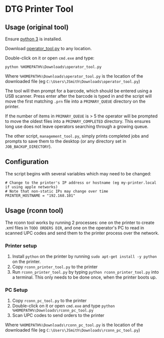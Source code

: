 
# DTG Printer Tool

## Usage (original tool)

Ensure [python 3](https://wiki.python.org/moin/BeginnersGuide/Download) is installed.

Download [operator_tool.py](operator_tool.py) to any location.

Double-click on it or open `cmd.exe` and type:

```
python %HOMEPATH%\Downloads\operator_tool.py
```

Where `%HOMEPATH%\Downloads\operator_tool.py` is the location of the downloaded file (eg `C:\Users\JSmith\Downloads\operator_tool.py`)

The tool will then prompt for a barcode, which should be entered using a USB scanner.
Press enter after the barcode is typed in and the script will move the first matching `.prn` file into a `PRIMARY_QUEUE` directory on the printer.

If the number of items in `PRIMARY_QUEUE` is > 5 the operator will be prompted to move the oldest files into a `PRIMARY_COMPLETED` directory.
This ensures long use does not leave operators searching through a growing queue.


The other script, `management_tool.py`, simply prints completed jobs and prompts to save them to the desktop (or any directory set in `JOB_BACKUP_DIRECTORY`).


## Configuration

The script begins with several variables which may need to be changed:

```
# Change to the printer's IP address or hostname (eg my-printer.local if using apple networks)
# Note that non-static IPs may change over time
PRINTER_HOSTNAME = "192.168.101"
```


## Usage (rconn tool)

The rconn tool works by running 2 processes: one on the printer to create .xml files in `TODO ORDERS DIR`,
and one on the operator's PC to read in scanned UPC codes and send them to the printer process over the network.

### Printer setup

1. Install `python` on the printer by running `sudo apt-get install -y python` on the printer.
2. Copy `rconn_printer_tool.py` to the printer
3. Run `rconn_printer_tool.py` by typing `python rconn_printer_tool.py` into a terminal. This only needs to be done once, when the printer boots up.

### PC Setup

1. Copy `rconn_pc_tool.py` to the printer
2. Double-click on it or open `cmd.exe` and type `python %HOMEPATH%\Downloads\rconn_pc_tool.py`
3. Scan UPC codes to send orders to the printer

Where `%HOMEPATH%\Downloads\rconn_pc_tool.py` is the location of the downloaded file (eg `C:\Users\JSmith\Downloads\rconn_pc_tool.py`)


